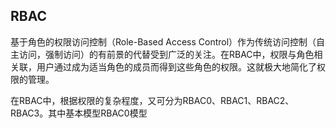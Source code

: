## RBAC
基于角色的权限访问控制（Role-Based Access Control）作为传统访问控制（自主访问，强制访问）的有前景的代替受到广泛的关注。在RBAC中，权限与角色相关联，用户通过成为适当角色的成员而得到这些角色的权限。这就极大地简化了权限的管理。

在RBAC中，根据权限的复杂程度，又可分为RBAC0、RBAC1、RBAC2、RBAC3。其中基本模型RBAC0模型
<!--stackedit_data:
eyJoaXN0b3J5IjpbLTE0ODk5ODM3MjMsMTIyNDk5MDM0Nl19
-->